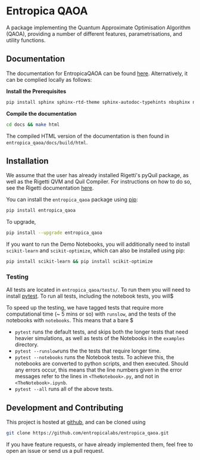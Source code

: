 # Entropica QAOA

A package implementing the Quantum Approximate Optimisation Algorithm (QAOA), providing a number of different features, parametrisations, and utility functions. 


## Documentation

The documentation for EntropicaQAOA can be found [here](https://docs.entropicalabs.io/qaoa/). Alternatively, it can be complied locally as follows:

**Install the Prerequisites**
```bash
pip install sphinx sphinx-rtd-theme sphinx-autodoc-typehints nbsphinx nbconvert
```

**Compile the documentation**
```bash
cd docs && make html
```

The compiled HTML version of the documentation is then found in
`entropica_qaoa/docs/build/html`.


## Installation

We assume that the user has already installed Rigetti's pyQuil package, as well as the Rigetti QVM and Quil Compiler. For instructions on how to do so, see the Rigetti documentation [here](http://docs.rigetti.com/en/stable/start.html).

You can install the `entropica_qaoa` package using [pip](#https://pip.pypa.io/en/stable/quickstart/):

```bash
pip install entropica_qaoa
```
To upgrade, 

```bash
pip install --upgrade entropica_qaoa
```

If you want to run the Demo Notebooks, you will additionally need to install `scikit-learn` and `scikit-optimize`, which can also be installed using pip:

```bash
pip install scikit-learn && pip install scikit-optimize
```

### Testing

All tests are located in `entropica_qaoa/tests/`. To run them you will need to install [pytest](https://docs.pytest.org/en/latest/). To run all tests, including the notebook tests, you will$

To speed up the testing, we have tagged tests that require more computational time (~ 5 mins or so)  with `runslow`, and the tests of the notebooks with `notebooks`. This means that a bare $

 - `pytest` runs the default tests, and skips both the longer tests that need heavier simulations, as well as tests of the Notebooks in the `examples` directory.
 - `pytest --runslow`runs the the tests that require longer time.                              
 - `pytest --notebooks` runs the Notebook tests. To achieve this, the notebooks are
    converted to python scripts, and then executed. Should any errors occur, this means that the line numbers given in the error
    messages refer to the lines in `<TheNotebook>.py`, and not in
    `<TheNotebook>.ipynb`.
 - `pytest --all` runs all of the above tests.   

## Development and Contributing

This project is hosted at [github](https://github.com/entropicalabs/entropica_qaoa), and can be cloned using

```bash
git clone https://github.com/entropicalabs/entropica_qaoa.git
```

If you have feature requests, or have already implemented them, feel free to open an issue or send us a pull request.

